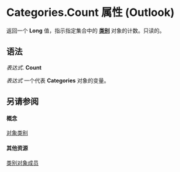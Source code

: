 
# Categories.Count 属性 (Outlook)

返回一个 **Long** 值，指示指定集合中的 **[类别](143ef095-54b0-cbe2-e356-632029061ac2.md)** 对象的计数。只读的。


## 语法

 _表达式_. **Count**

 _表达式_ 一个代表 **Categories** 对象的变量。


## 另请参阅


#### 概念


[对象类别](319efa26-269d-9f2f-c8ec-33082e80a9e2.md)
#### 其他资源


[类别对象成员](36fd8906-69fa-5aa8-b026-a2de208ccd56.md)